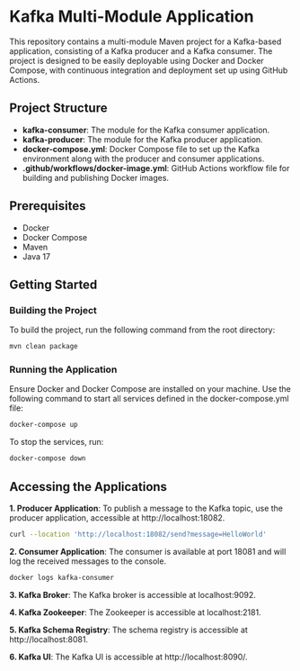 # Kafka Multi-Module Application

This repository contains a multi-module Maven project for a Kafka-based application, consisting of a Kafka producer and a Kafka consumer. The project is designed to be easily deployable using Docker and Docker Compose, with continuous integration and deployment set up using GitHub Actions.

## Project Structure

- **kafka-consumer**: The module for the Kafka consumer application.
- **kafka-producer**: The module for the Kafka producer application.
- **docker-compose.yml**: Docker Compose file to set up the Kafka environment along with the producer and consumer applications.
- **.github/workflows/docker-image.yml**: GitHub Actions workflow file for building and publishing Docker images.

## Prerequisites

- Docker
- Docker Compose
- Maven
- Java 17

## Getting Started

### Building the Project

To build the project, run the following command from the root directory:

```bash
mvn clean package
```

### Running the Application
Ensure Docker and Docker Compose are installed on your machine. Use the following command to start all services defined in the docker-compose.yml file:
```bash
docker-compose up
```

To stop the services, run:

```bash
docker-compose down
``` 

## Accessing the Applications

**1. Producer Application**: To publish a message to the Kafka topic, 
use the producer application, accessible at http://localhost:18082.

```bash
curl --location 'http://localhost:18082/send?message=HelloWorld'
``` 

**2. Consumer Application**: The consumer is available at port 18081 and will log the received messages to the console.

```bash
docker logs kafka-consumer
```

**3. Kafka Broker**: The Kafka broker is accessible at localhost:9092.

**4. Kafka Zookeeper**: The Zookeeper is accessible at localhost:2181.

**5. Kafka Schema Registry**: The schema registry is accessible at http://localhost:8081.

**6. Kafka UI**: The Kafka UI is accessible at http://localhost:8090/.